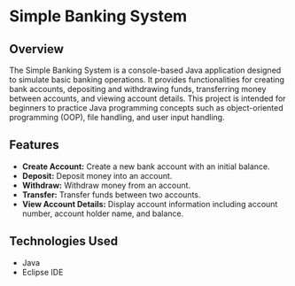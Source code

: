 # Simple Banking System

## Overview

The Simple Banking System is a console-based Java application designed to simulate basic banking operations. It provides functionalities for creating bank accounts, depositing and withdrawing funds, transferring money between accounts, and viewing account details. This project is intended for beginners to practice Java programming concepts such as object-oriented programming (OOP), file handling, and user input handling.

## Features

- **Create Account:** Create a new bank account with an initial balance.
- **Deposit:** Deposit money into an account.
- **Withdraw:** Withdraw money from an account.
- **Transfer:** Transfer funds between two accounts.
- **View Account Details:** Display account information including account number, account holder name, and balance.

## Technologies Used

- Java
- Eclipse IDE


